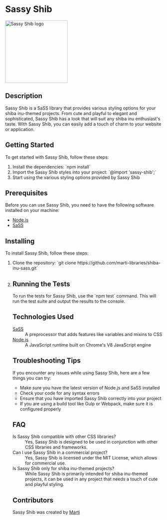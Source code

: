 <!DOCTYPE html>
<html>
  <body>
    <h1>Sassy Shib</h1>
    <img src="https://as1.ftcdn.net/v2/jpg/03/36/52/36/1000_F_336523631_fKrEHvSKM4cFCZMYJPEOdL1iQr2zl1UH.jpg" alt="Sassy Shib logo" width="200" height="200" />
    <h2>Description</h2>
    <p>Sassy Shib is a SaSS library that provides various styling options for your shiba inu-themed projects. From cute and playful to elegant and sophisticated, Sassy Shib has a look that will suit any shiba inu enthusiast's taste. With Sassy Shib, you can easily add a touch of charm to your website or application.</p>
    <h2>Getting Started</h2>
    <p>To get started with Sassy Shib, follow these steps:</p>
    <ol>
      <li>Install the dependencies: `npm install`</li>
      <li>Import the Sassy Shib styles into your project: `@import 'sassy-shib';`</li>
      <li>Start using the various styling options provided by Sassy Shib</li>
    </ol>
    <h2>Prerequisites</h2>
    <p>Before you can use Sassy Shib, you need to have the following software installed on your machine:</p>
    <ul>
      <li><a href="https://nodejs.org/en/" target="_blank">Node.js</a></li>
      <li><a href="https://sass-lang.com/" target="_blank">SaSS</a></li>
    </ul>
    <h2>Installing</h2>
    <p>To install Sassy Shib, follow these steps:</p>
    <ol>
      <li>Clone the repository: `git clone https://github.com/marti-libraries/shiba-inu-sass.git`</li>
      <li>
    <h2>Running the Tests</h2>
        <p>To run the tests for Sassy Shib, use the `npm test` command. This will run the test suite and output the results to the console.</p>
        <h2>Technologies Used</h2>
        <dl>
          <dt>
            <a href="https://sass-lang.com/" target="_blank">SaSS</a>
          </dt>
          <dd>A preprocessor that adds features like variables and mixins to CSS</dd>
          <dt>
            <a href="https://nodejs.org/en/" target="_blank">Node.js</a>
          </dt>
          <dd>A JavaScript runtime built on Chrome's V8 JavaScript engine</dd>
        </dl>
        <h2>Troubleshooting Tips</h2>
        <p>If you encounter any issues while using Sassy Shib, here are a few things you can try:</p>
        <ul>
          <li>Make sure you have the latest version of Node.js and SaSS installed</li>
          <li>Check your code for any syntax errors</li>
          <li>Ensure that you have imported Sassy Shib correctly into your project</li>
          <li>If you are using a build tool like Gulp or Webpack, make sure it is configured properly</li>
        </ul>
        <h2>FAQ</h2>
        <dl>
          <dt>Is Sassy Shib compatible with other CSS libraries?</dt>
          <dd>Yes, Sassy Shib is designed to be used in conjunction with other CSS libraries and frameworks.</dd>
          <dt>Can I use Sassy Shib in a commercial project?</dt>
          <dd>Yes, Sassy Shib is licensed under the MIT License, which allows for commercial use.</dd>
          <dt>Is Sassy Shib only for shiba inu-themed projects?</dt>
          <dd>While Sassy Shib is primarily intended for shiba inu-themed projects, it can be used in any project that needs a touch of cute and playful styling.</dd>
        </dl>
        <h2>Contributors</h2>
        <p>Sassy Shib was created by <a href="https://www.linkedin.com/in/david-martinez-a693b165/" target="_blank">Marti</a></p>
      </body>
    </html>